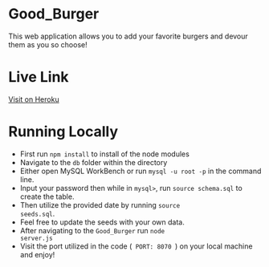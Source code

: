 # Good_Burger
This web application allows you to add your favorite burgers and devour them as you so choose! 

# Live Link
[Visit on Heroku](https://rocky-spire-61563.herokuapp.com/)

# Running Locally
- First run <code>npm install</code> to install of the node modules
- Navigate to the <code>db</code> folder within the directory
- Either open MySQL WorkBench or run <code>mysql -u root -p</code> in the command line. 
- Input your password then while in <code>mysql></code>, run <code>source schema.sql</code> to create the table. 
- Then utilize the provided date by running <code>source seeds.sql</code>. 
- Feel free to update the seeds with your own data. 
- After navigating to the <code>Good_Burger</code> run <code>node server.js </code>
- Visit the port utilized in the code (<code> PORT: 8070 </code>) on your local machine and enjoy!

